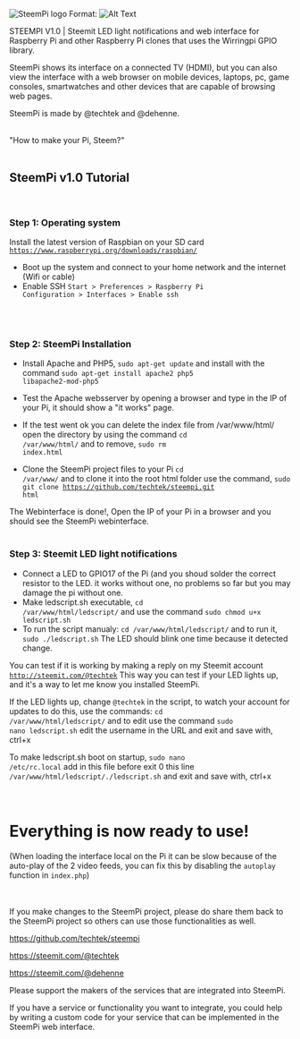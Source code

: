 ![SteemPi logo](https://steemitimages.com/DQmVmaHMM4Hx8CzhZ4tAjvzJZAH1yq1R6xDABpFHgob8HNb/logo-09.png)
Format: ![Alt Text](url)

STEEMPI V1.0 | Steemit LED light notifications and web interface for Raspberry Pi and other Raspberry Pi clones that uses the Wirringpi GPIO library.

SteemPi shows its interface on a connected TV (HDMI), but you can also view the interface with a web browser on mobile devices, laptops, pc, game consoles, smartwatches and other devices that are capable of browsing web pages.

SteemPi is made by @techtek and @dehenne.
<br>
<br>

"How to make your Pi, Steem?"
<br>
<br>


<h2>SteemPi v1.0 Tutorial</h2>
<br>


<h3>Step 1: Operating system</h3>

Install the latest version of Raspbian on your SD card
<code>https://www.raspberrypi.org/downloads/raspbian/</code>

- Boot up the system and connect to your home network and the internet (Wifi or cable)
- Enable SSH <code>Start > Preferences > Raspberry Pi Configuration > Interfaces > Enable ssh</code>
<br>
<br>


<h3>Step 2: SteemPi Installation</h3>

- Install Apache and PHP5, <code>sudo apt-get update</code> and install with the command <code>sudo apt-get install apache2 php5 libapache2-mod-php5</code> 
- Test the Apache websserver by opening a browser and type in the IP of your Pi, it should show a "it works" page. 
- If the test went ok you can delete the index file from /var/www/html/ open the directory by using the command <code>cd /var/www/html/</code> and to remove, <code>sudo rm index.html</code> 

- Clone the SteemPi project files to your Pi <code>cd /var/www/</code> and to clone it into the root html folder use the command, <code>sudo git clone https://github.com/techtek/steempi.git html</code>

The Webinterface is done!, Open the IP of your Pi in a browser and you should see the SteemPi webinterface.
<br>
<br>


<h3>Step 3: Steemit LED light notifications</h3>

- Connect a LED to GPIO17 of the Pi 
(and you shoud solder the correct resistor to the LED. it works without one, no problems so far but you may damage the pi without one. 
- Make ledscript.sh executable, <code>cd /var/www/html/ledscript/</code> and use the command <code>sudo chmod u+x ledscript.sh</code> 
- To run the script manualy: <code>cd /var/www/html/ledscript/</code> and to run it, <code>sudo ./ledscript.sh</code> The LED should blink one time because it detected change.

You can test if it is working by making a reply on my Steemit account <code>http://steemit.com/@techtek</code> 
This way you can test if your LED lights up, and it's a way to let me know you installed SteemPi.   

If the LED lights up, change <code>@techtek</code> in the script, to watch your account for updates to do this, use the commands:
<code>cd /var/www/html/ledscript/</code> and to edit use the command <code>sudo nano ledscript.sh</code> edit the username in the URL and exit and save with, ctrl+x

To make ledscript.sh boot on startup, <code>sudo nano /etc/rc.local</code> add in this file before exit 0 this line <code>/var/www/html/ledscript/./ledscript.sh</code>
and exit and save with, ctrl+x
<br>
<br>
<br>



<h1>Everything is now ready to use!</h1>

(When loading the interface local on the Pi it can be slow because of the auto-play of the 2 video feeds, you can fix this by disabling the <code>autoplay</code> function in <code>index.php</code>)
<br>
<br>
<br>

If you make changes to the SteemPi project, please do share them back to the SteemPi project so others can use those functionalities as well.

https://github.com/techtek/steempi

https://steemit.com/@techtek

https://steemit.com/@dehenne   

Please support the makers of the services that are integrated into SteemPi.

If you have a service or functionality you want to integrate, you could help by writing a custom code for your service that can be implemented in the SteemPi web interface.


